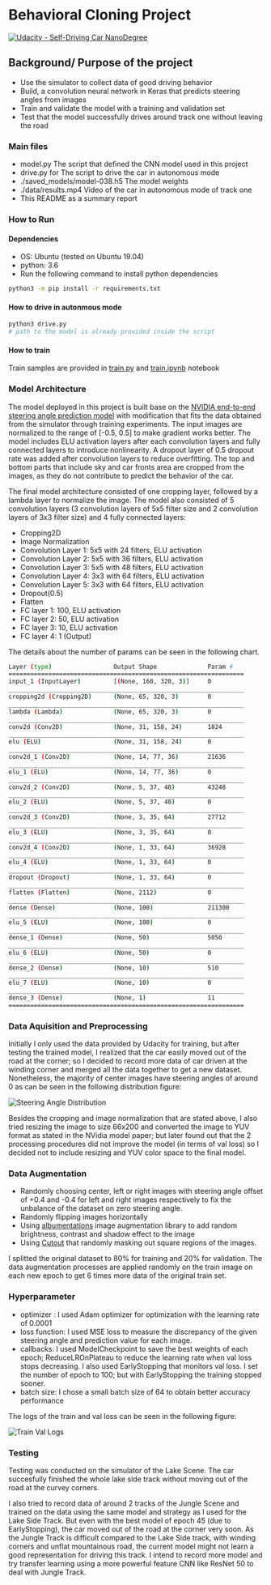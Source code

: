 # Behavioral Cloning Project #
[![Udacity - Self-Driving Car NanoDegree](https://s3.amazonaws.com/udacity-sdc/github/shield-carnd.svg)](http://www.udacity.com/drive)

## Background/ Purpose of the project ##
* Use the simulator to collect data of good driving behavior
* Build, a convolution neural network in Keras that predicts steering angles from images
* Train and validate the model with a training and validation set
* Test that the model successfully drives around track one without leaving the road

### Main files ###
* model.py The script that defined the CNN model used in this project
* drive.py for The script to drive the car in autonomous mode
* ./saved_models/model-038.h5 The model weights
* ./data/results.mp4 Video of the car in autonomous mode of track one
* This README as a summary report

### How to Run ###
#### Dependencies ####
- OS: Ubuntu (tested on Ubuntu 19.04)
- python: 3.6
- Run the following command to install python dependencies
```bash
python3 -m pip install -r requirements.txt
```

#### How to drive in autonmous mode ####
```bash
python3 drive.py
# path to the model is already provided inside the script
```

#### How to train ####
Train samples are provided in [train.py](./train.py) and [train.ipynb](./notebooks/train.ipynb) notebook

### Model Architecture ###
The model deployed in this project is built base on the [NVIDIA end-to-end steering angle prediction model](https://arxiv.org/pdf/1604.07316.pdf) with modification that fits the data obtained from the simulator through training experiments. The input images are normalized to the range of [-0.5, 0.5] to make gradient works better. The model includes ELU activation layers after each convolution layers and fully connected layers to introduce nonlinearity. A dropout layer of 0.5 dropout rate was added after convolution layers to reduce overfitting. The top and bottom parts that include sky and car fronts area are cropped from the images, as they do not contribute to predict the behavior of the car.

The final model architecture consisted of one cropping layer, followed by a lambda layer to normalize the image. The model also consisted of 5 convolution layers (3 convolution layers of 5x5 filter size and 2 convolution layers of 3x3 filter size) and 4 fully connected layers:
- Cropping2D
- Image Normalization
- Convolution Layer 1: 5x5 with 24 filters, ELU activation
- Convolution Layer 2: 5x5 with 36 filters, ELU activation
- Convolution Layer 3: 5x5 with 48 filters, ELU activation
- Convolution Layer 4: 3x3 with 64 filters, ELU activation
- Convolution Layer 5: 3x3 with 64 filters, ELU activation
- Dropout(0.5)
- Flatten
- FC layer 1: 100, ELU activation
- FC layer 2: 50, ELU activation
- FC layer 3: 10, ELU activation
- FC layer 4: 1 (Output)

The details about the number of params can be seen in the following chart.

```bash
Layer (type)                 Output Shape              Param #   
=================================================================
input_1 (InputLayer)         [(None, 160, 320, 3)]     0         
_________________________________________________________________
cropping2d (Cropping2D)      (None, 65, 320, 3)        0         
_________________________________________________________________
lambda (Lambda)              (None, 65, 320, 3)        0         
_________________________________________________________________
conv2d (Conv2D)              (None, 31, 158, 24)       1824      
_________________________________________________________________
elu (ELU)                    (None, 31, 158, 24)       0         
_________________________________________________________________
conv2d_1 (Conv2D)            (None, 14, 77, 36)        21636     
_________________________________________________________________
elu_1 (ELU)                  (None, 14, 77, 36)        0         
_________________________________________________________________
conv2d_2 (Conv2D)            (None, 5, 37, 48)         43248     
_________________________________________________________________
elu_2 (ELU)                  (None, 5, 37, 48)         0         
_________________________________________________________________
conv2d_3 (Conv2D)            (None, 3, 35, 64)         27712     
_________________________________________________________________
elu_3 (ELU)                  (None, 3, 35, 64)         0         
_________________________________________________________________
conv2d_4 (Conv2D)            (None, 1, 33, 64)         36928     
_________________________________________________________________
elu_4 (ELU)                  (None, 1, 33, 64)         0         
_________________________________________________________________
dropout (Dropout)            (None, 1, 33, 64)         0         
_________________________________________________________________
flatten (Flatten)            (None, 2112)              0         
_________________________________________________________________
dense (Dense)                (None, 100)               211300    
_________________________________________________________________
elu_5 (ELU)                  (None, 100)               0         
_________________________________________________________________
dense_1 (Dense)              (None, 50)                5050      
_________________________________________________________________
elu_6 (ELU)                  (None, 50)                0         
_________________________________________________________________
dense_2 (Dense)              (None, 10)                510       
_________________________________________________________________
elu_7 (ELU)                  (None, 10)                0         
_________________________________________________________________
dense_3 (Dense)              (None, 1)                 11
=================================================================
```
### Data Aquisition and Preprocessing ###
Initially I only used the data provided by Udacity for training, but after testing the trained model, I realized that the car easily moved out of the road at the corner; so I decided to record more data of car driven at the winding corner and merged all the data together to get a new dataset. Nonetheless, the majority of center images have steering angles of around 0 as can be seen in the following distribution figure:

![Steering Angle Distribution](./docs/steering_angle_distribution_without_augmentation.png)

Besides the cropping and image normalization that are stated above, I also tried resizing the image to size 66x200 and converted the image to YUV format as stated in the NVidia model paper; but later found out that the 2 processing procedures did not improve the model (in terms of val loss) so I decided not to include resizing and YUV color space to the final model.

### Data Augmentation ###
- Randomly choosing center, left or right images with steering angle offset of +0.4 and -0.4 for left and right images respectively to fix the unbalance of the dataset on zero steering angle.
- Randomly flipping images horizontally
- Using [albumentations](https://github.com/albumentations-team/albumentations) image augmentation library to add random brightness, contrast and shadow effect to the image
- Using [Cutout](https://arxiv.org/pdf/1708.04552.pdf) that randomly masking out square regions of the images.

I splitted the original dataset to 80% for training and 20% for validation. The data augmentation processes are applied randomly on the train image on each new epoch to get 6 times more data of the original train set.

### Hyperparameter ###
- optimizer : I used Adam optimizer for optimization with the learning rate of 0.0001
- loss function: I used MSE loss to measure the discrepancy of the given steering angle and prediction value for each image.
- callbacks: I used ModelCheckpoint to save the best weights of each epoch; ReduceLROnPlateau to reduce the learning rate when val loss stops decreasing. I also used EarlyStopping that monitors val loss. I set the number of epoch to 100; but with EarlyStopping the training stopped sooner.
- batch size: I chose a small batch size of 64 to obtain better accuracy performance

The logs of the train and val loss can be seen in the following figure:

![Train Val Logs](./docs/train_val_logs.png)

### Testing ###
Testing was conducted on the simulator of the Lake Scene.
The car succesfully finished the whole lake side track without moving out of the road at the curvey corners.

I also tried to record data of around 2 tracks of the Jungle Scene and trained on the data using the same model and strategy as I used for the Lake Side Track. But even with the best model of epoch 45 (due to EarlyStopping), the car moved out of the road at the corner very soon.
As the Jungle Track is difficult compared to the Lake Side track, with winding corners and unflat mountainous road, the current model might not learn a good representation for driving this track. I intend to record more model and try transfer learning using a more powerful feature CNN like ResNet 50 to deal with Jungle Track.
